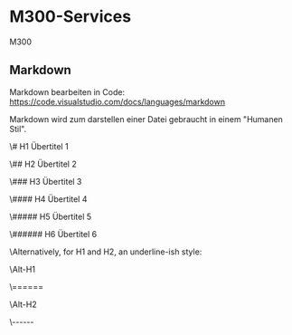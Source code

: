 # M300-Services
M300

## Markdown
Markdown bearbeiten in Code:
https://code.visualstudio.com/docs/languages/markdown

Markdown wird zum darstellen einer Datei gebraucht in einem "Humanen Stil".


<p> \# H1 Übertitel 1 </p>
<p> \## H2 Übertitel 2 </p>
<p> \### H3 Übertitel 3 </p>
<p> \#### H4 Übertitel 4 </p>
<p> \##### H5 Übertitel 5 </p>
<p> \###### H6 Übertitel 6 </p>

\Alternatively, for H1 and H2, an underline-ish style:

<p> \Alt-H1 </p>
<p> \====== </p>

<p> \Alt-H2 </p>
<p> \------ </p>

